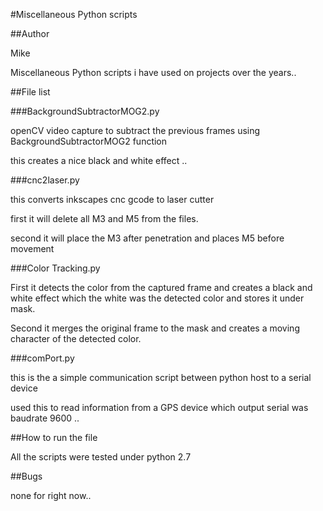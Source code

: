 #Miscellaneous Python scripts 

##Author

Mike

Miscellaneous Python scripts i have used on projects over the years..

##File list

###BackgroundSubtractorMOG2.py  

openCV video capture to subtract the previous frames using BackgroundSubtractorMOG2 function

this creates a nice black and white effect .. 


###cnc2laser.py 

this converts inkscapes cnc gcode to laser cutter 

first it will delete all M3 and M5 from the files.

second it will place the M3 after penetration and places M5 before movement


###Color Tracking.py 

First it detects the color from the captured frame and creates a black and white effect which the white was the detected color and stores it under mask.

Second it merges the original frame to the mask and creates a moving character of the detected color.
 
###comPort.py 
 
this is the a simple communication script between python host to a serial device
 
used this to read information from a GPS device which output serial was baudrate 9600 .. 

##How to run the file

All the scripts were tested under python 2.7 

##Bugs

none for right now..
